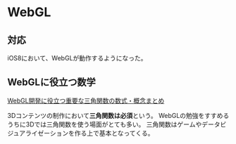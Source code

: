 # WebGL

## 対応

iOS8において、WebGLが動作するようになった。

## WebGLに役立つ数学

[WebGL開発に役立つ重要な三角関数の数式・概念まとめ](https://ics.media/entry/10657/)

3Dコンテンツの制作において**三角関数は必須**という。
WebGLの勉強をすすめるうちに3Dでは三角関数を使う場面がとても多い。
三角関数はゲームやデータビジュアライゼーションを作る上で基本となってくる。


